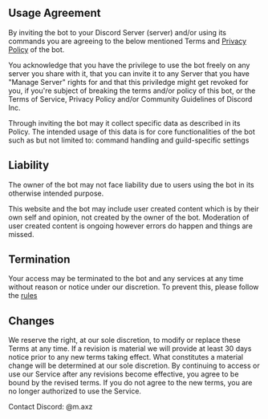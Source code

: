 <script>
  import DocsTemplate from "$lib/components/docs/DocsTemplate.svelte"
</script>

<DocsTemplate title='terms of service' />

## Usage Agreement

By inviting the bot to your Discord Server (server) and/or using its commands you are agreeing
to the below mentioned Terms and
[Privacy Policy](/privacy) of the bot.

You acknowledge that you have the privilege to use the bot freely on any server you share with
it, that you can invite it to any Server that you have "Manage Server" rights for and that this
priviledge might get revoked for you, if you're subject of breaking the terms and/or policy of
this bot, or the Terms of Service, Privacy Policy and/or Community Guidelines of Discord Inc.

Through inviting the bot may it collect specific data as described in its Policy. The intended
usage of this data is for core functionalities of the bot such as but not limited to: command handling
and guild-specific settings

## Liability

The owner of the bot may not face liability due to users using the bot in its otherwise
intended purpose.

This website and the bot may include user created content which is by
their own self and opinion, not created by the owner of the bot. Moderation of user created
content is ongoing however errors do happen and things are missed.

## Termination

Your access may be terminated to the bot and any services at any time without reason or notice
under our discretion. To prevent this, please follow the [rules](/rules)

## Changes

We reserve the right, at our sole discretion, to modify or replace these Terms at any time. If
a revision is material we will provide at least 30 days notice prior to any new terms taking
effect. What constitutes a material change will be determined at our sole discretion. By
continuing to access or use our Service after any revisions become effective, you agree to be
bound by the revised terms. If you do not agree to the new terms, you are no longer authorized
to use the Service.

Contact
Discord: @m.axz
